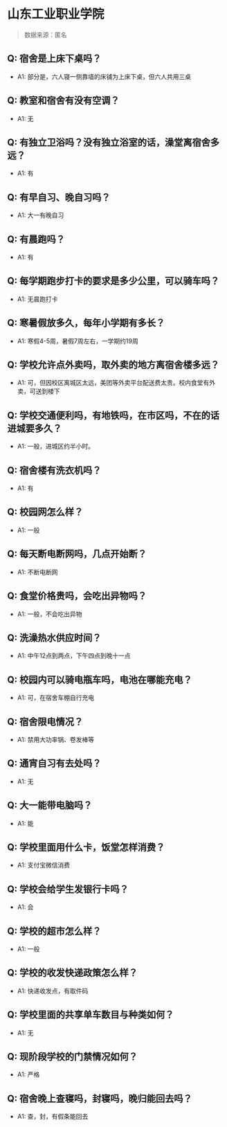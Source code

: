 # 山东工业职业学院

> 数据来源：匿名

## Q: 宿舍是上床下桌吗？

- A1: 部分是，六人寝一侧靠墙的床铺为上床下桌，但六人共用三桌

## Q: 教室和宿舍有没有空调？

- A1: 无

## Q: 有独立卫浴吗？没有独立浴室的话，澡堂离宿舍多远？

- A1: 有

## Q: 有早自习、晚自习吗？

- A1: 大一有晚自习

## Q: 有晨跑吗？

- A1: 有

## Q: 每学期跑步打卡的要求是多少公里，可以骑车吗？

- A1: 无晨跑打卡

## Q: 寒暑假放多久，每年小学期有多长？

- A1: 寒假4-5周，暑假7周左右，一学期约19周

## Q: 学校允许点外卖吗，取外卖的地方离宿舍楼多远？

- A1: 可，但因校区离城区太远，美团等外卖平台配送费太贵。校内食堂有外卖，可送到楼下

## Q: 学校交通便利吗，有地铁吗，在市区吗，不在的话进城要多久？

- A1: 一般，进城区约半小时。

## Q: 宿舍楼有洗衣机吗？

- A1: 有

## Q: 校园网怎么样？

- A1: 一般

## Q: 每天断电断网吗，几点开始断？

- A1: 不断电断网

## Q: 食堂价格贵吗，会吃出异物吗？

- A1: 一般，不会吃出异物

## Q: 洗澡热水供应时间？

- A1: 中午12点到两点，下午四点到晚十一点

## Q: 校园内可以骑电瓶车吗，电池在哪能充电？

- A1: 可，在宿舍车棚自行充电

## Q: 宿舍限电情况？

- A1: 禁用大功率锅、卷发棒等

## Q: 通宵自习有去处吗？

- A1: 无

## Q: 大一能带电脑吗？

- A1: 能

## Q: 学校里面用什么卡，饭堂怎样消费？

- A1: 支付宝微信消费

## Q: 学校会给学生发银行卡吗？

- A1: 会

## Q: 学校的超市怎么样？

- A1: 一般

## Q: 学校的收发快递政策怎么样？

- A1: 快递收发点，有取件码

## Q: 学校里面的共享单车数目与种类如何？

- A1: 无

## Q: 现阶段学校的门禁情况如何？

- A1: 严格

## Q: 宿舍晚上查寝吗，封寝吗，晚归能回去吗？

- A1: 查，封，有假条能回去

